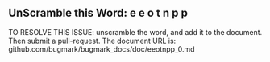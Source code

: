 UnScramble this Word: e e o t n p p
----------

TO RESOLVE THIS ISSUE: unscramble the word, and add it to the document. Then submit a pull-request.  The document URL is: 
github.com/bugmark/bugmark_docs/doc/eeotnpp_0.md
